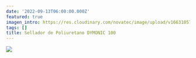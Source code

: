 ```yaml
---
date: '2022-09-13T06:00:00.000Z'
featured: true
imagen_intro: https://res.cloudinary.com/novatec/image/upload/v1663105709/Dymonic_cfm0g0.png
tags: []
title: Sellador de Poliuretano DYMONIC 100
---
```





![](https://res.cloudinary.com/novatec/v1663105709/Dymonic_cfm0g0.png)
